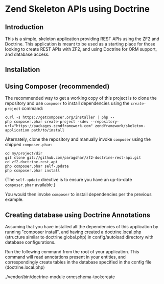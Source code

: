 Zend Skeleton APIs using Doctrine
=======================

Introduction
------------
This is a simple, skeleton application providing REST APIs using the ZF2 and Doctrine. This application is meant to be used as a starting place for those looking to create REST APIs with ZF2, and using Doctrine for ORM support, and database access.

Installation
------------

Using Composer (recommended)
----------------------------
The recommended way to get a working copy of this project is to clone the repository
and use `composer` to install dependencies using the `create-project` command:

    curl -s https://getcomposer.org/installer | php --
    php composer.phar create-project -sdev --repository-url="https://packages.zendframework.com" zendframework/skeleton-application path/to/install

Alternately, clone the repository and manually invoke `composer` using the shipped
`composer.phar`:

    cd my/project/dir
    git clone git://github.com/paragshar/zf2-doctrine-rest-api.git
    cd zf2-doctrine-rest-api
    php composer.phar self-update
    php composer.phar install

(The `self-update` directive is to ensure you have an up-to-date `composer.phar`
available.)

You would then invoke `composer` to install dependencies per the previous
example.

Creating database using Doctrine Annotations
------------
Assuming that you have installed all the dependencies of this application by running "composer install", and having created a doctrine.local.php (structure similar to doctrine.global.php) in config/autoload directory with database configurations.

Run the following command from the root of your application. This command will read annotations present in your entities, and correspondingly create tables in the database specified in the config file (doctrine.local.php)

./vendor/bin/doctrine-module orm:schema-tool:create
